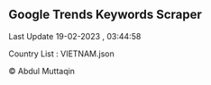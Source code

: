 

## Google Trends Keywords Scraper 
 
Last Update 19-02-2023 , 03:44:58

Country List :
VIETNAM.json



© Abdul Muttaqin 
